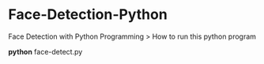 # Face-Detection-Python

Face Detection with Python Programming > How to run this python program

**python** face-detect.py
